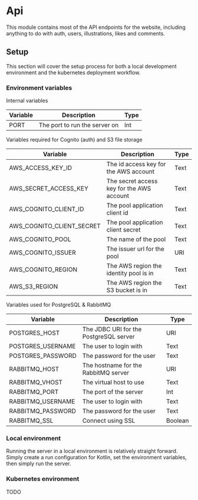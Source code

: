 # Api

This module contains most of the API endpoints for the website, including anything to do with auth,  users,
illustrations, likes and comments.

## Setup

This section will cover the setup process for both a local development environment and the kubernetes
deployment workflow.

### Environment variables

Internal variables

| Variable | Description                   | Type |
|----------|-------------------------------|------|
| PORT     | The port to run the server on | Int  |

Variables required for Cognito (auth) and S3 file storage

| Variable                  | Description                               | Type |
|---------------------------|-------------------------------------------|------|
| AWS_ACCESS_KEY_ID         | The id access key for the AWS account     | Text |
| AWS_SECRET_ACCESS_KEY     | The secret access key for the AWS account | Text |
| AWS_COGNITO_CLIENT_ID     | The pool application client id            | Text |
| AWS_COGNITO_CLIENT_SECRET | The pool application client secret        | Text |
| AWS_COGNITO_POOL          | The name of the pool                      | Text |
| AWS_COGNITO_ISSUER        | The issuer url for the pool               | URI  |
| AWS_COGNITO_REGION        | The AWS region the identity pool is in    | Text |
| AWS_S3_REGION             | The AWS region the S3 bucket is in        | Text |

Variables used for PostgreSQL & RabbitMQ

| Variable          | Description                            | Type    |
|-------------------|----------------------------------------|---------|
| POSTGRES_HOST     | The JDBC URI for the PostgreSQL server | URI     |
| POSTGRES_USERNAME | The user to login with                 | Text    |
| POSTGRES_PASSWORD | The password for the user              | Text    |
| RABBITMQ_HOST     | The hostname for the RabbitMQ server   | URI     |
| RABBITMQ_VHOST    | The virtual host to use                | Text    |
| RABBITMQ_PORT     | The port of the server                 | Int     |
| RABBITMQ_USERNAME | The user to login with                 | Text    |
| RABBITMQ_PASSWORD | The password for the user              | Text    |
| RABBITMQ_SSL      | Connect using SSL                      | Boolean |

### Local environment

Running the server in a local environment is relatively straight forward. Simply create a run configuration for Kotlin,
set the environment variables, then simply run the server.

### Kubernetes environment

TODO
